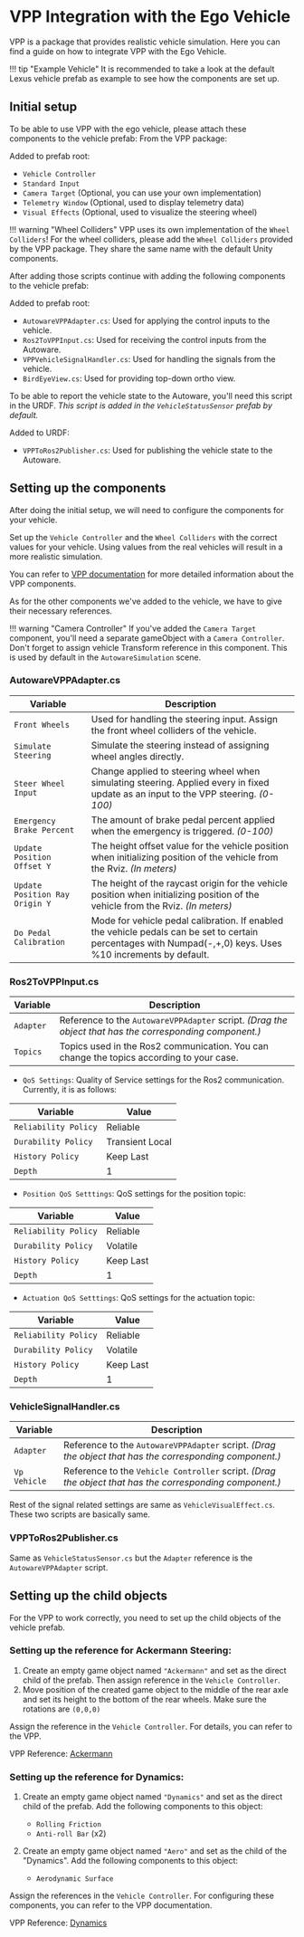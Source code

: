 # VPP Integration with the Ego Vehicle

VPP is a package that provides realistic vehicle simulation. Here you can find a guide on how to integrate VPP with the
Ego Vehicle.

!!! tip "Example Vehicle"
    It is recommended to take a look at the default Lexus vehicle prefab as example to see how the components are set up.

## Initial setup

To be able to use VPP with the ego vehicle, please attach these components to the vehicle prefab:
From the VPP package:

Added to prefab root:

- `Vehicle Controller`
- `Standard Input`
- `Camera Target` (Optional, you can use your own implementation)
- `Telemetry Window` (Optional, used to display telemetry data)
- `Visual Effects` (Optional, used to visualize the steering wheel)

!!! warning "Wheel Colliders"
    VPP uses its own implementation of the `Wheel Colliders`! For the wheel colliders, please add the `Wheel Colliders`
    provided by the VPP package. They share the same name with the default Unity components.

After adding those scripts continue with adding the following components to the vehicle prefab:

Added to prefab root:

- `AutowareVPPAdapter.cs`: Used for applying the control inputs to the vehicle.
- `Ros2ToVPPInput.cs`: Used for receiving the control inputs from the Autoware.
- `VPPVehicleSignalHandler.cs`: Used for handling the signals from the vehicle.
- `BirdEyeView.cs`: Used for providing top-down ortho view.

To be able to report the vehicle state to the Autoware, you'll need this script in the URDF.
_This script is added in the `VehicleStatusSensor` prefab by default._

Added to URDF:

- `VPPToRos2Publisher.cs`: Used for publishing the vehicle state to the Autoware.

## Setting up the components

After doing the initial setup, we will need to configure the components for your vehicle.

Set up the `Vehicle Controller` and the `Wheel Colliders` with the correct values for your vehicle. Using values from
the real vehicles will result in a more realistic simulation.

You can refer to [VPP documentation](https://vehiclephysics.com/components/component-guide/) for more detailed
information about the VPP components.

As for the other components we've added to the vehicle, we have to give their necessary references.

!!! warning "Camera Controller"
    If you've added the `Camera Target` component, you'll need a separate gameObject with a `Camera Controller`. Don't
    forget to assign vehicle Transform reference in this component. This is used by default in the `AutowareSimulation`
    scene.

### AutowareVPPAdapter.cs

| Variable                       | Description                                                                                                                                                  |
|--------------------------------|--------------------------------------------------------------------------------------------------------------------------------------------------------------|
| `Front Wheels`                 | Used for handling the steering input. Assign the front wheel colliders of the vehicle.                                                                       |
| `Simulate Steering`            | Simulate the steering instead of assigning wheel angles directly.                                                                                            |
| `Steer Wheel Input`            | Change applied to steering wheel when simulating steering. Applied every in fixed update as an input to the VPP steering. _(0-100)_                          |
| `Emergency Brake Percent`      | The amount of brake pedal percent applied when the emergency is triggered. _(0-100)_                                                                         |
| `Update Position Offset Y`     | The height offset value for the vehicle position when initializing position of the vehicle from the Rviz. _(In meters)_                                      |
| `Update Position Ray Origin Y` | The height of the raycast origin for the vehicle position when initializing position of the vehicle from the Rviz. _(In meters)_                             |
| `Do Pedal Calibration`         | Mode for vehicle pedal calibration. If enabled the vehicle pedals can be set to certain percentages with Numpad(-,+,0) keys. Uses %10 increments by default. |

### Ros2ToVPPInput.cs

| Variable  | Description                                                                                             |
|-----------|---------------------------------------------------------------------------------------------------------|
| `Adapter` | Reference to the `AutowareVPPAdapter` script. _(Drag the object that has the corresponding component.)_ |
| `Topics`  | Topics used in the Ros2 communication. You can change the topics according to your case.                |

- `QoS Settings`: Quality of Service settings for the Ros2 communication. Currently, it is as follows:

| Variable             | Value           |
|----------------------|-----------------|
| `Reliability Policy` | Reliable        |
| `Durability Policy`  | Transient Local |
| `History Policy`     | Keep Last       |
| `Depth`              | 1               |

- `Position QoS Setttings`: QoS settings for the position topic:

| Variable             | Value     |
|----------------------|-----------|
| `Reliability Policy` | Reliable  |
| `Durability Policy`  | Volatile  |
| `History Policy`     | Keep Last |
| `Depth`              | 1         |

- `Actuation QoS Setttings`: QoS settings for the actuation topic:

| Variable             | Value     |
|----------------------|-----------|
| `Reliability Policy` | Reliable  |
| `Durability Policy`  | Volatile  |
| `History Policy`     | Keep Last |
| `Depth`              | 1         |

### VehicleSignalHandler.cs

| Variable     | Description                                                                                             |
|--------------|---------------------------------------------------------------------------------------------------------|
| `Adapter`    | Reference to the `AutowareVPPAdapter` script. _(Drag the object that has the corresponding component.)_ |
| `Vp Vehicle` | Reference to the `Vehicle Controller` script. _(Drag the object that has the corresponding component.)_ |

Rest of the signal related settings are same as `VehicleVisualEffect.cs`. These two scripts are basically same.

### VPPToRos2Publisher.cs

Same as `VehicleStatusSensor.cs` but the `Adapter` reference is the `AutowareVPPAdapter` script.

## Setting up the child objects

For the VPP to work correctly, you need to set up the child objects of the vehicle prefab.

### Setting up the reference for Ackermann Steering:

1. Create an empty game object named `"Ackermann"` and set as the direct child of the prefab. Then assign reference in
   the `Vehicle Controller`.
2. Move position of the created game object to the middle of the rear axle and set its height to the bottom of the rear
   wheels. Make sure the rotations are `(0,0,0)`

Assign the reference in the `Vehicle Controller`. For details, you can refer to the VPP.

VPP Reference: [Ackermann](https://vehiclephysics.com/blocks/steering/)

### Setting up the reference for Dynamics:

1. Create an empty game object named `"Dynamics"` and set as the direct child of the prefab. Add the following
   components to this object:
    - `Rolling Friction`
    - `Anti-roll Bar` (x2)

2. Create an empty game object named `"Aero"` and set as the child of the "Dynamics". Add the following
   components to this object:
    - `Aerodynamic Surface`

Assign the references in the `Vehicle Controller`. For configuring these components, you can refer to the VPP documentation.

VPP Reference: [Dynamics](https://vehiclephysics.com/components/vehicle-dynamics/)
